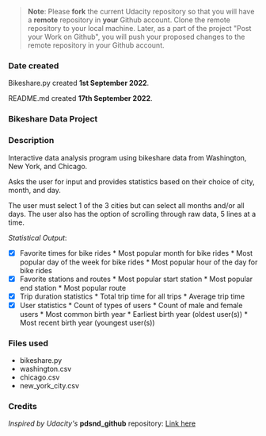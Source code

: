 >**Note**: Please **fork** the current Udacity repository so that you will have a **remote** repository in **your** Github account. Clone the remote repository to your local machine. Later, as a part of the project "Post your Work on Github", you will push your proposed changes to the remote repository in your Github account.

### Date created
Bikeshare.py created **1st September 2022**. 

README.md created **17th September 2022**.

### Bikeshare Data Project

### Description
Interactive data analysis program using bikeshare data from Washington, New York,
and Chicago. 

Asks the user for input and provides statistics based on their choice of 
city, month, and day. 

The user must select 1 of the 3 cities but can select all months and/or all days.
The user also has the option of scrolling through raw data, 5 lines at a time.

_Statistical_ _Output_:
- [X] Favorite times for bike rides
	  * Most popular month for bike rides
	  * Most popular day of the week for bike rides
	  * Most popular hour of the day for bike rides
- [X] Favorite stations and routes
	  * Most popular start station
	  * Most popular end station
	  * Most popular route
- [X] Trip duration statistics
	  * Total trip time for all trips
	  * Average trip time
- [X] User statistics
	  * Count of types of users
	  * Count of male and female users
	  * Most common birth year
	  * Earliest birth year (oldest user(s))
	  * Most recent birth year (youngest user(s))

### Files used
- bikeshare.py
- washington.csv
- chicago.csv
- new_york_city.csv

### Credits
_Inspired_ _by_ _Udacity's_ **pdsnd_github** repository: [Link here](https://github.com/udacity/pdsnd_github.git)

